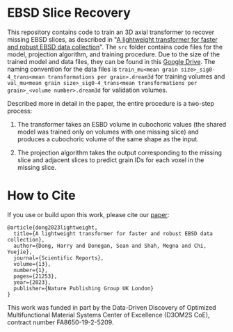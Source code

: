 # EBSD Slice Recovery

This repository contains code to train an 3D axial transformer to recover missing EBSD slices, as described in "[A lightweight transformer for faster and robust EBSD data collection](https://www.nature.com/articles/s41598-023-47936-6)". The `src` folder contains code files for the model, projection algorithm, and training procedure. Due to the size of the trained model and data files, they can be found in this [Google Drive](https://drive.google.com/drive/folders/1S-jKZ7wxIT4ra4q5VJ_vEl4rO3yYQSgQ?usp=sharing). The naming convention for the data files is `train_mu<mean grain size>_sig0-4_trans<mean transformations per grain>.dream3d` for training volumes and `val_mu<mean grain size>_sig0-4_trans<mean transformations per grain>_<volume number>.dream3d` for validation volumes.

Described more in detail in the paper, the entire procedure is a two-step process:

1. The transformer takes an ESBD volume in cubochoric values (the shared model was trained only on volumes with one missing slice) and produces a cubochoric volume of the same shape as the input.

2. The projection algorithm takes the output corresponding to the missing slice and adjacent slices to predict grain IDs for each voxel in the missing slice.


# How to Cite

If you use or build upon this work, please cite our [paper](https://www.nature.com/articles/s41598-023-47936-6):

    @article{dong2023lightweight,
      title={A lightweight transformer for faster and robust EBSD data collection},
      author={Dong, Harry and Donegan, Sean and Shah, Megna and Chi, Yuejie},
      journal={Scientific Reports},
      volume={13},
      number={1},
      pages={21253},
      year={2023},
      publisher={Nature Publishing Group UK London}
    }


This work was funded in part by the Data-Driven Discovery of Optimized Multifunctional Material Systems Center of Excellence (D3OM2S CoE), contract number FA8650-19-2-5209.